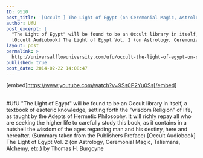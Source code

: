 ```yaml
---
ID: 9510
post_title: '[Occult ] The Light of Egypt (on Ceremonial Magic, Astrology, Talismans, etc.) Vol. 2 #UfU'
author: UfU
post_excerpt: |
  "The Light of Egypt" will be found to be an Occult library in itself, a textbook of esoteric knowledge, setting forth the "wisdom Religion" of life, as taught by the Adepts of Hermetic Philosophy. It will richly repay all who are seeking the higher life to carefully study this book, as it contains in a nutshell the wisdom of the ages regarding man and his destiny, here and hereafter. (Summary taken from the Publishers Preface)
  [Occult Audiobook] The Light of Egypt Vol. 2 (on Astrology, Ceremonial Magic, Talismans, Alchemy, etc.) by Thomas H. Burgoyne
layout: post
permalink: >
  http://universalflowuniversity.com/ufu/occult-the-light-of-egypt-on-ceremonial-magic-astrology-talismans-etc-vol-2-ufu/
published: true
post_date: 2014-02-22 14:08:47
---
```

[embed]https://www.youtube.com/watch?v=9Ss0P2Yu0Ss[/embed]</br></br>
<p>#UfU "The Light of Egypt" will be found to be an Occult library in itself, a textbook of esoteric knowledge, setting forth the "wisdom Religion" of life, as taught by the Adepts of Hermetic Philosophy. It will richly repay all who are seeking the higher life to carefully study this book, as it contains in a nutshell the wisdom of the ages regarding man and his destiny, here and hereafter. (Summary taken from the Publishers Preface)
[Occult Audiobook] The Light of Egypt Vol. 2 (on Astrology, Ceremonial Magic, Talismans, Alchemy, etc.) by Thomas H. Burgoyne </p>
